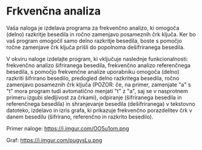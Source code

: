 # Frkvenčna analiza


Vaša naloga je izdelava programa za frekvenčno analizo, ki omogoča (delno) razkritje besedila in ročno zamenjavo posameznih črk ključa. 
Ker bo vaš program omogočil samo delno razkritje besedila, boste s pomočjo ročne zamenjave črk ključa prišli do popolnoma dešifriranega besedila.

V okviru naloge izdelajte program, ki vključuje naslednje funkcionalnosti:
frekvenčno analizo šifriranega besedila,
frekvenčno analizo referenčnega besedila,
s pomočjo frekvenčne analize uporabniku omogoča (delno) razkriti šifrirano besedilo,
predogled delno razkritega besedila,
ročno zamenjavo posameznih črk ključa (POZOR: če, na primer, zamenjate "a" s "t" mora program tudi avtomatično menjati "t" z "a", saj se v nasprotnem primeru izgubi sledljivost za črkami),
odpiranje (šifriranega besedila in referenčnega besedila) in shranjevanje besedila (dešifriranega) v tekstovno datoteko,
izdelavo in izris grafa, ki prikazuje frekvenčno porazdelitev črk v danem besedilu (šifrirano, referenčno in razkrito besedilo).

Primer naloge: 
https://i.imgur.com/OO5u1om.png 

Graf: 
https://i.imgur.com/pugysLu.png

